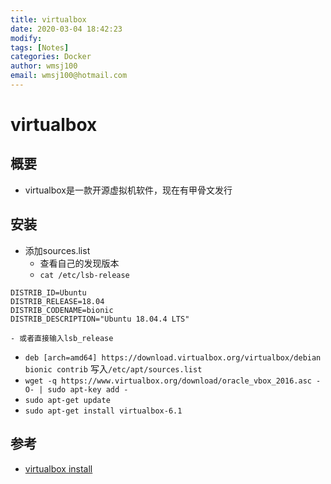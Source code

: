 ```yaml
---
title: virtualbox
date: 2020-03-04 18:42:23
modify: 
tags: [Notes]
categories: Docker
author: wmsj100
email: wmsj100@hotmail.com
---
```


# virtualbox

## 概要

- virtualbox是一款开源虚拟机软件，现在有甲骨文发行

## 安装

- 添加sources.list
	- 查看自己的发现版本
	- `cat /etc/lsb-release`
```
DISTRIB_ID=Ubuntu
DISTRIB_RELEASE=18.04
DISTRIB_CODENAME=bionic
DISTRIB_DESCRIPTION="Ubuntu 18.04.4 LTS"
```
	- 或者直接输入lsb_release
- `deb [arch=amd64] https://download.virtualbox.org/virtualbox/debian bionic contrib` 写入`/etc/apt/sources.list`
- `wget -q https://www.virtualbox.org/download/oracle_vbox_2016.asc -O- | sudo apt-key add -`
- `sudo apt-get update`
- `sudo apt-get install virtualbox-6.1`

## 参考

- [virtualbox install](https://www.virtualbox.org/wiki/Linux_Downloads)
